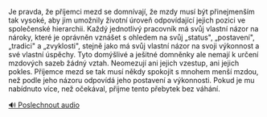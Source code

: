 
Je pravda, že příjemci mezd se domnívají, že mzdy musí být přinejmenším tak vysoké, aby jim umožnily životní úroveň odpovídající jejich pozici ve společenské hierarchii. Každý jednotlivý pracovník má svůj vlastní názor na nároky, které je oprávněn vznášet s ohledem na svůj „status", „postavení", „tradici" a „zvyklosti", stejně jako má svůj vlastní názor na svoji výkonnost a své vlastní úspěchy. Tyto domýšlivé a ješitné domněnky ale nemají k určení mzdových sazeb žádný vztah. Neomezují ani jejich vzestup, ani jejich pokles. Příjemce mezd se tak musí někdy spokojit s mnohem menší mzdou, než podle jeho názoru odpovídá jeho postavení a výkonnosti. Pokud je mu nabídnuto více, než očekával, přijme tento přebytek bez váhání.

[🔊 Poslechnout audio](/data/7-paragraphs/audio/chapter_108/para_006-Je-pravda-e-pjemci-mezd-se-domnvaj-e-mzdy.mp3)
